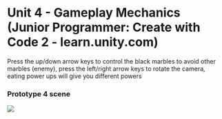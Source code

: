 # Unit 4 - Gameplay Mechanics (Junior Programmer: Create with Code 2 - learn.unity.com)

Press the up/down arrow keys to control the black marbles to avoid other marbles (enemy), press the left/right arrow keys to rotate the camera, eating power ups will give you different powers
### Prototype 4 scene
![](https://github.com/nguyen-duc-viet/Prototype-4/blob/master/GamePlayImages/1.png)
